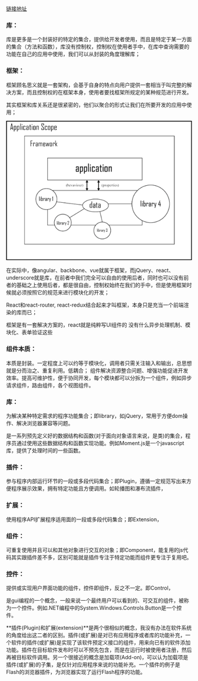 [链接地址](https://blog.csdn.net/a519781181/article/details/78975689)

### **库**：

库是更多是一个封装好的特定的集合，提供给开发者使用，而且是特定于某一方面的集合（方法和函数），库没有控制权，控制权在使用者手中，在库中查询需要的功能在自己的应用中使用，我们可以从封装的角度理解库；

### **框架**：

框架顾名思义就是一套架构，会基于自身的特点向用户提供一套相当于叫完整的解决方案，而且控制权的在框架本身，使用者要找框架所规定的某种规范进行开发。

其实框架和库关系还是很紧密的，他们以聚合的形式让我们在所要开发的应用中使用；

![img](media\20170710180857547) 

在实际中，像angular、backbone、vue就属于框架，而jQuery、react、underscore就是库，在前者中我们完全可以自由的使用后者，同时也可以没有前者的基础之上使用后者，都是很自由，控制权始终在我们的手中，但是使用框架时候就必须按照它的规范来进行模块化的开发；

React和react-router, react-redux结合起来才叫框架，本身只是充当一个前端渲染的库而已；

框架是有一套解决方案的，react就是纯粹写UI组件的 没有什么异步处理机制、模块化、表单验证这些

### 组件本质：

本质是封装。一定程度上可以约等于模块化，调用者只需关注输入和输出，总思想就是分而治之、重复利用。低耦合；
组件解决资源整合问题、增强功能促进开发效率。提高可维护性，便于协同开发，每个模块都可以分拆为一个组件，例如异步请求组件，路由组件，各个视图组件。

### 库：

为解决某种特定需求的程序功能集合；即library，如jQuery，常用于方便dom操作、解决浏览器兼容等问题。

是一系列预先定义好的数据结构和函数(对于面向对象语言来说，是类)的集合，程序员通过使用这些数据结构和函数实现功能。例如Moment.js是一个javascript库，提供了处理时间的一些函数。

### 插件：

参与程序内部运行环节的一段或多段代码集合；即Plugin，遵循一定规范写出来方便程序展示效果，拥有特定功能且方便调用。如轮播图和瀑布流插件，

### 扩展：

使用程序API扩展程序适用面的一段或多段代码集合；即Extension，

### 组件：

可重复使用并且可以和其他对象进行交互的对象；即Component，能复用的js代码其实跟插件差不多，区别可能就是插件专注于特定功能而组件更专注于复用吧。

### 控件：

提供或实现用户界面功能的组件，控件即组件，反之不一定。即Control，

是gui编程的一个概念，一般来说一个最终用户可以看到的、可交互的组件，被称为一个控件。例如.NET编程中的System.Windows.Controls.Button是一个控件。





**插件(Plugin)和扩展(extension)**是两个很相似的概念，我没有办法在软件系统的角度给出这二者的区别。插件(或扩展)是对已有应用程序或者库的功能补充，一个软件的插件(或扩展)是实现了该软件预定义接口的组件，用来向已有的软件添加功能。插件在目标软件发布时可以不预先包含，而是在运行时被使用者注册，然后再被目标软件调用。另一个很接近的概念是加载项(Add-on)，可以认为加载项是插件(或扩展)的子集，是仅针对应用程序来说的功能补充。一个插件的例子是Flash的浏览器插件，为浏览器实现了运行Flash程序的功能。